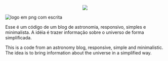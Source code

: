 <p align="center"><img src="![logo em png com escrita](https://user-images.githubusercontent.com/62525275/224735130-6ce9f72a-de6b-491f-bde5-bf9229e51601.png)"/></p>

![logo em png com escrita](https://user-images.githubusercontent.com/62525275/224735130-6ce9f72a-de6b-491f-bde5-bf9229e51601.png)

Esse é um código de um blog de astronomia, responsivo, simples e minimalista. A idéia é trazer informação sobre o universo de forma simplificada.

This is a code from an astronomy blog, responsive, simple and minimalistic. The idea is to bring information about the universe in a simplified way.
